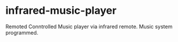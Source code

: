 # infrared-music-player

Remoted Conntrolled Music player via infrared remote. Music system programmed.